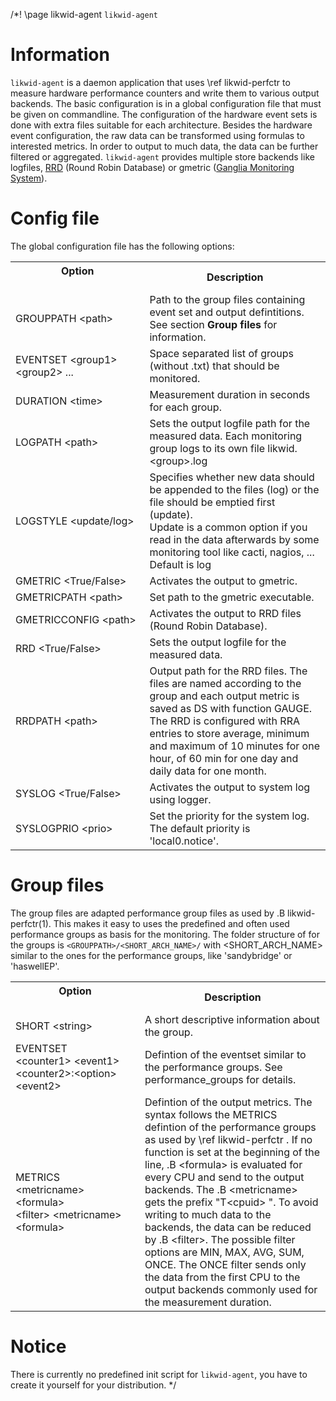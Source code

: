 /*! \page likwid-agent <CODE>likwid-agent</CODE>

<H1>Information</H1>
<CODE>likwid-agent</CODE> is a daemon application that uses \ref likwid-perfctr to measure hardware performance counters and write them to various output backends. The basic configuration is in a global configuration file that must be given on commandline. The configuration of the hardware event sets is done with extra files suitable for each architecture. Besides the hardware event configuration, the raw data can be transformed using formulas to interested metrics. In order to output to much data, the data can be further filtered or aggregated. <CODE>likwid-agent</CODE> provides multiple store backends like logfiles, <A HREF="https://oss.oetiker.ch/rrdtool/">RRD</A> (Round Robin Database) or gmetric (<A HREF="http://ganglia.sourceforge.net/">Ganglia Monitoring System</A>).

<H1>Config file</H1>
The global configuration file has the following options:
<TABLE>
<TR>
  <TH>Option
&nbsp;&nbsp;&nbsp;&nbsp;&nbsp;&nbsp;&nbsp;&nbsp;&nbsp;&nbsp;&nbsp;&nbsp;&nbsp;&nbsp;&nbsp;&nbsp;&nbsp;&nbsp;&nbsp;&nbsp;&nbsp;&nbsp;&nbsp;&nbsp;&nbsp;&nbsp;&nbsp;&nbsp;&nbsp;&nbsp;&nbsp;&nbsp;&nbsp;&nbsp;&nbsp;&nbsp;&nbsp;&nbsp;&nbsp;&nbsp;&nbsp;&nbsp;&nbsp;&nbsp;&nbsp;
</TH>
  <TH>Description</TH>
</TR>
<TR>
  <TD>GROUPPATH &lt;path&gt;</TD>
  <TD>Path to the group files containing event set and output defintitions. See section <B>Group files</B> for information.</TD>
</TR>
<TR>
  <TD>EVENTSET &lt;group1&gt; &lt;group2&gt; ...</TD>
  <TD>Space separated list of groups (without .txt) that should be monitored.</TD>
</TR>
<TR>
  <TD>DURATION &lt;time&gt;</TD>
  <TD>Measurement duration in seconds for each group.</TD>
</TR>
<TR>
  <TD>LOGPATH &lt;path&gt;</TD>
  <TD>Sets the output logfile path for the measured data. Each monitoring group logs to its own file likwid.&lt;group&gt;.log</TD>
</TR>
<TR>
  <TD>LOGSTYLE &lt;update/log&gt;</TD>
  <TD>Specifies whether new data should be appended to the files (log) or the file should be emptied first (update).<BR> Update is a common option if you read in the data afterwards by some monitoring tool like cacti, nagios, ... Default is log</TD>
</TR>
<TR>
  <TD>GMETRIC &lt;True/False&gt;</TD>
  <TD>Activates the output to gmetric.</TD>
</TR>
<TR>
  <TD>GMETRICPATH &lt;path&gt;</TD>
  <TD>Set path to the gmetric executable.</TD>
</TR>
<TR>
  <TD>GMETRICCONFIG &lt;path&gt;</TD>
  <TD>Activates the output to RRD files (Round Robin Database).</TD>
</TR>
<TR>
  <TD>RRD &lt;True/False&gt;</TD>
  <TD>Sets the output logfile for the measured data.</TD>
</TR>
<TR>
  <TD>RRDPATH &lt;path&gt;</TD>
  <TD>Output path for the RRD files. The files are named according to the group and each output metric is saved as DS with function GAUGE. The RRD is configured with RRA entries to store average, minimum and maximum of 10 minutes for one hour, of 60 min for one day and daily data for one month.</TD>
</TR>
<TR>
  <TD>SYSLOG &lt;True/False&gt;</TD>
  <TD>Activates the output to system log using logger.</TD>
</TR>
<TR>
  <TD>SYSLOGPRIO &lt;prio&gt;</TD>
  <TD>Set the priority for the system log. The default priority is 'local0.notice'.</TD>
</TR>
</TABLE>

<H1>Group files</H1>
The group files are adapted performance group files as used by
.B likwid-perfctr(1).
This makes it easy to uses the predefined and often used performance groups as basis for the monitoring. The folder structure of for the groups is <CODE>&lt;GROUPPATH&gt;/&lt;SHORT_ARCH_NAME&gt;/</CODE> with &lt;SHORT_ARCH_NAME&gt; similar to the ones for the performance groups, like 'sandybridge' or 'haswellEP'.


<TABLE>
<TR>
  <TH>Option
&nbsp;&nbsp;&nbsp;&nbsp;&nbsp;&nbsp;&nbsp;&nbsp;&nbsp;&nbsp;&nbsp;&nbsp;&nbsp;&nbsp;&nbsp;&nbsp;&nbsp;&nbsp;&nbsp;&nbsp;&nbsp;&nbsp;&nbsp;&nbsp;&nbsp;&nbsp;&nbsp;&nbsp;&nbsp;&nbsp;&nbsp;&nbsp;&nbsp;&nbsp;&nbsp;&nbsp;&nbsp;&nbsp;&nbsp;&nbsp;&nbsp;&nbsp;&nbsp;&nbsp;
</TH>
  <TH>Description</TH>
</TR>
<TR>
  <TD>SHORT &lt;string&gt;</TD>
  <TD>A short descriptive information about the group.</TD>
</TR>
<TR>
  <TD>EVENTSET<BR>&lt;counter1&gt; &lt;event1&gt;<BR>&lt;counter2&gt;:&lt;option&gt; &lt;event2&gt;</TD>
  <TD>Defintion of the eventset similar to the performance groups. See performance_groups for details.</TD>
</TR>
<TR>
  <TD>METRICS<BR>&lt;metricname&gt; &lt;formula&gt;<BR>&lt;filter&gt; &lt;metricname&gt; &lt;formula&gt;</TD>
  <TD>Defintion of the output metrics. The syntax follows the METRICS defintion of the performance groups as used by \ref likwid-perfctr . If no function is set at the beginning of the line, .B &lt;formula&gt; is evaluated for every CPU and send to the output backends. The .B &lt;metricname&gt; gets the prefix "T&lt;cpuid&gt; ". To avoid writing to much data to the backends, the data can be reduced by .B &lt;filter&gt;. The possible filter options are MIN, MAX, AVG, SUM, ONCE. The ONCE filter sends only the data from the first CPU to the output backends commonly used for the measurement duration.</TD>
</TR>

</TABLE>

<H1>Notice</H1>
There is currently no predefined init script for <CODE>likwid-agent</CODE>, you have to create it yourself for your distribution.
*/
